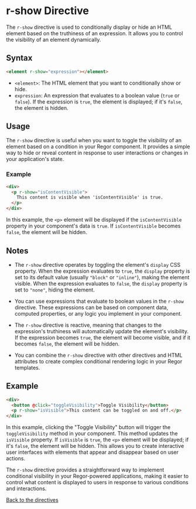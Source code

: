 # r-show Directive

The `r-show` directive is used to conditionally display or hide an HTML element based on the truthiness of an expression. It allows you to control the visibility of an element dynamically.

## Syntax

```html
<element r-show="expression"></element>
```

- `<element>`: The HTML element that you want to conditionally show or hide.
- `expression`: An expression that evaluates to a boolean value (`true` or `false`). If the expression is `true`, the element is displayed; if it's `false`, the element is hidden.

## Usage

The `r-show` directive is useful when you want to toggle the visibility of an element based on a condition in your Regor component. It provides a simple way to hide or reveal content in response to user interactions or changes in your application's state.

### Example

```html
<div>
  <p r-show="isContentVisible">
    This content is visible when 'isContentVisible' is true.
  </p>
</div>
```

In this example, the `<p>` element will be displayed if the `isContentVisible` property in your component's data is `true`. If `isContentVisible` becomes `false`, the element will be hidden.

## Notes

- The `r-show` directive operates by toggling the element's `display` CSS property. When the expression evaluates to `true`, the `display` property is set to its default value (usually `"block"` or `"inline"`), making the element visible. When the expression evaluates to `false`, the `display` property is set to `"none"`, hiding the element.

- You can use expressions that evaluate to boolean values in the `r-show` directive. These expressions can be based on component data, computed properties, or any logic you implement in your component.

- The `r-show` directive is reactive, meaning that changes to the expression's truthiness will automatically update the element's visibility. If the expression becomes `true`, the element will become visible, and if it becomes `false`, the element will be hidden.

- You can combine the `r-show` directive with other directives and HTML attributes to create complex conditional rendering logic in your Regor templates.

## Example

```html
<div>
  <button @click="toggleVisibility">Toggle Visibility</button>
  <p r-show="isVisible">This content can be toggled on and off.</p>
</div>
```

In this example, clicking the "Toggle Visibility" button will trigger the `toggleVisibility` method in your component. This method updates the `isVisible` property. If `isVisible` is `true`, the `<p>` element will be displayed; if it's `false`, the element will be hidden. This allows you to create interactive user interfaces with elements that appear and disappear based on user actions.

The `r-show` directive provides a straightforward way to implement conditional visibility in your Regor-powered applications, making it easier to control what content is displayed to users in response to various conditions and interactions.

[Back to the directives](directives.md)
